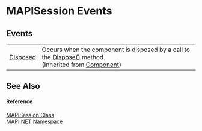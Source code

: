 # MAPISession Events




## Events
<table>
<tr>
<td><a href="https://learn.microsoft.com/dotnet/api/system.componentmodel.component.disposed" target="_blank" rel="noopener noreferrer">Disposed</a></td>
<td>Occurs when the component is disposed by a call to the <a href="https://learn.microsoft.com/dotnet/api/system.componentmodel.component.dispose#system-componentmodel-component-dispose" target="_blank" rel="noopener noreferrer">Dispose()</a> method.<br />(Inherited from <a href="https://learn.microsoft.com/dotnet/api/system.componentmodel.component" target="_blank" rel="noopener noreferrer">Component</a>)</td></tr>
</table>

## See Also


#### Reference
<a href="565716dd-6368-0783-4ced-5771b200faf1.md">MAPISession Class</a>  
<a href="5bef4637-66f8-16d4-e5f4-4d0da57a1538.md">MAPI.NET Namespace</a>  
